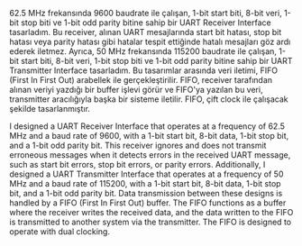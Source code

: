 62.5 MHz frekansında 9600 baudrate ile çalışan, 1-bit start biti, 8-bit veri, 1-bit stop biti ve 1-bit odd parity bitine sahip bir UART Receiver Interface tasarladım. Bu receiver, alınan UART mesajlarında start bit hatası, stop bit hatası veya parity hatası gibi hatalar tespit ettiğinde hatalı mesajları göz ardı ederek iletmez. Ayrıca, 50 MHz frekansında 115200 baudrate ile çalışan, 1-bit start biti, 8-bit veri, 1-bit stop biti ve 1-bit odd parity bitine sahip bir UART Transmitter Interface tasarladım. Bu tasarımlar arasında veri iletimi, FIFO (First In First Out) arabellek ile gerçekleştirilir. FIFO, receiver tarafından alınan veriyi yazdığı bir buffer işlevi görür ve FIFO'ya yazılan bu veri, transmitter aracılığıyla başka bir sisteme iletilir. FIFO, çift clock ile çalışacak şekilde tasarlanmıştır.

I designed a UART Receiver Interface that operates at a frequency of 62.5 MHz and a baud rate of 9600, with a 1-bit start bit, 8-bit data, 1-bit stop bit, and a 1-bit odd parity bit. This receiver ignores and does not transmit erroneous messages when it detects errors in the received UART message, such as start bit errors, stop bit errors, or parity errors. Additionally, I designed a UART Transmitter Interface that operates at a frequency of 50 MHz and a baud rate of 115200, with a 1-bit start bit, 8-bit data, 1-bit stop bit, and a 1-bit odd parity bit. Data transmission between these designs is handled by a FIFO (First In First Out) buffer. The FIFO functions as a buffer where the receiver writes the received data, and the data written to the FIFO is transmitted to another system via the transmitter. The FIFO is designed to operate with dual clocking.
